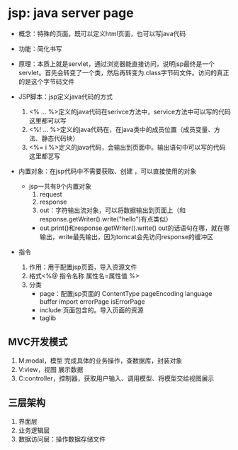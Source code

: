 # jsp: java server page
- 概念：特殊的页面，既可以定义html页面，也可以写java代码
- 功能：简化书写
- 原理：本质上就是servlet，通过浏览器能直接访问，说明jsp最终是一个servlet。首先会转变了一个类，然后再转变为.class字节码文件。访问的真正的是这个字节码文件
- JSP脚本：jsp定义java代码的方式  
  1. <% ... %>定义的java代码在serivce方法中，service方法中可以写的代码这里都可以写
  2. <%! ... %>定义的java代码在，在java类中的成员位置（成员变量、方法、静态代码块）
  3. <%= i %>定义的java代码，会输出到页面中。输出语句中可以写的代码这里都㐓写

- 内置对象：在jsp代码中不需要获取、创建 ，可以直接使用的对象
  - jsp一共有9个内置对象
    1. request
    2. response
    3. out：字符输出流对象，可以将数据输出到页面上（和response.getWriter().write("hello")有点类似）
      - out.print()和response.getWriter().write()  out的话语句在哪，就在哪输出，write最先输出，因为tomcat会先访问response的缓冲区
- 指令
  1. 作用：用于配置jsp页面，导入资源文件
  2. 格式<%@ 指令名称 属性名=属性值 %>
  3. 分类
      - page：配置jsp页面的 ContentType pageEncoding language buffer import errorPage isErrorPage
      - include:页面包含的。导入页面的资源
      - taglib

## MVC开发模式
  1. M:modal，模型 完成具体的业务操作，查数据库，封装对象
  2. V:view，视图 展示数据
  3. C:controller，控制器，获取用户输入、调用模型、将模型交给视图展示
## 三层架构
  1. 界面层
  2. 业务逻辑层
  3. 数据访问层：操作数据存储文件



